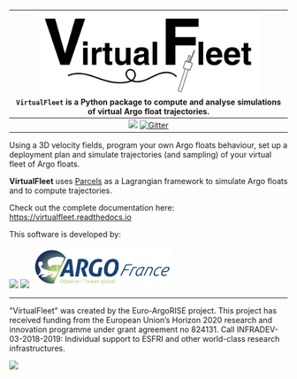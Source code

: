 |           <img src="https://raw.githubusercontent.com/euroargodev/virtualfleet/master/docs/img/repo_picture_tight.png" alt="VirtualFleet logo" width="400"><br>``VirtualFleet`` is a Python package to compute and analyse simulations of virtual Argo float trajectories.           |
|:------------------------------------------------------------------------------------------------------------------------------------------------------------------------------------------------------------------------------------------------------------------------------------:|
|[![](https://img.shields.io/readthedocs/virtualfleet?logo=readthedocs)](https://virtualfleet.readthedocs.io) [![Gitter](https://badges.gitter.im/Argo-floats/virtual-fleet.svg)](https://gitter.im/Argo-floats/virtual-fleet?utm_source=badge&utm_medium=badge&utm_campaign=pr-badge) |

Using a 3D velocity fields, program your own Argo floats behaviour, set up a deployment plan and simulate trajectories (and sampling) of your virtual fleet of Argo floats.

**VirtualFleet** uses [Parcels](http://oceanparcels.org/) as a Lagrangian framework to simulate Argo floats and to compute trajectories.  

Check out the complete documentation here: https://virtualfleet.readthedocs.io

This software is developed by:
<div>
<img src="https://www.umr-lops.fr/var/storage/images/_aliases/logo_main/medias-ifremer/medias-lops/logos/logo-lops-2/1459683-4-fre-FR/Logo-LOPS-2.png" height="75">
<a href="https://wwz.ifremer.fr"><img src="https://user-images.githubusercontent.com/59824937/146353099-bcd2bd4e-d310-4807-aee2-9cf24075f0c3.jpg" height="75"></a>
<img src="https://github.com/euroargodev/euroargodev.github.io/raw/master/img/logo/ArgoFrance-logo_banner-color.png" height="75">
</div>

***
"VirtualFleet" was created by the Euro-ArgoRISE project. This project has received funding from the European Union’s Horizon 2020 research and innovation programme under grant agreement no 824131. Call INFRADEV-03-2018-2019: Individual support to ESFRI and other world-class research infrastructures.
<div>
<a href="https://www.euro-argo.eu/EU-Projects/Euro-Argo-RISE-2019-2022">
<img src="https://user-images.githubusercontent.com/59824937/146353317-56b3e70e-aed9-40e0-9212-3393d2e0ddd9.png" height="100">
</a>
</div>  


